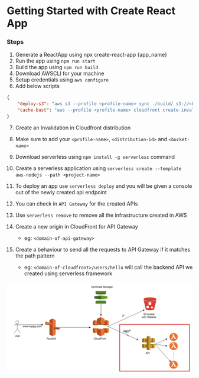 # Getting Started with Create React App

### Steps
1. Generate a ReactApp using npx create-react-app {app_name}
2. Run the app using `npm run start`
3. Build the app using `npm run build`
4. Download AWSCLI for your machine
5. Setup credentials using `aws configure`
6. Add below scripts
~~~json
{
    "deploy-s3": "aws s3 --profile <profile-name> sync ./build/ s3://<bucket-name> --region us-east-1",
    "cache-bust": "aws --profile <profile-name> cloudfront create-invalidation --distribution-id <distribution-id> --paths \"/*\"",
}
~~~
7. Create an Invalidation in Cloudfront distribution
8. Make sure to add your `<profile-name>`, `<distribution-id>` and `<bucket-name>`

9. Download serverless using `npm install -g serverless` command
10. Create a serverless application using `serverless create --template aws-nodejs --path <project-name>`
11. To deploy an app use `serverless deploy` and you will be given a console out of the newly created api endpoint
12. You can check in `API Gateway` for the created APIs
13. Use `serverless remove` to remove all the infrastructure created in AWS
14. Create a new origin in CloudFront for API Gateway
    - eg: `<domain-of-api-gateway>`
15. Create a behaviour to send all the requests to API Gateway if it matches the path pattern
    - eg: `<domain-of-cloudfront>/users/hello` will call the backend API we created using serverless framework

![Diagram](serverless-backend.png "serverless-backend")